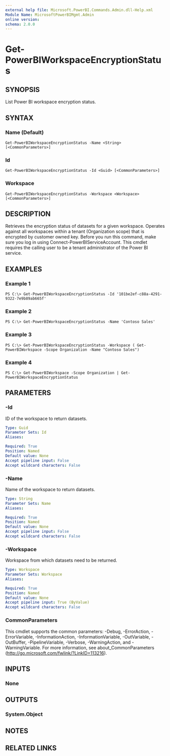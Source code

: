 ```yaml
---
external help file: Microsoft.PowerBI.Commands.Admin.dll-Help.xml
Module Name: MicrosoftPowerBIMgmt.Admin
online version:
schema: 2.0.0
---
```


# Get-PowerBIWorkspaceEncryptionStatus

## SYNOPSIS
List Power BI workspace encryption status.

## SYNTAX

### Name (Default)
```
Get-PowerBIWorkspaceEncryptionStatus -Name <String> [<CommonParameters>]
```

### Id
```
Get-PowerBIWorkspaceEncryptionStatus -Id <Guid> [<CommonParameters>]
```

### Workspace
```
Get-PowerBIWorkspaceEncryptionStatus -Workspace <Workspace> [<CommonParameters>]
```

## DESCRIPTION
Retrieves the encryption status of datasets for a given workspace.
Operates against all workspaces within a tenant (Organization scope) that is encrypted by customer owned key.
Before you run this command, make sure you log in using Connect-PowerBIServiceAccount.
This cmdlet requires the calling user to be a tenant administrator of the Power BI service.

## EXAMPLES

### Example 1
```
PS C:\> Get-PowerBIWorkspaceEncryptionStatus -Id '101be2ef-c88a-4291-9322-7e9b89ab665f'
```

### Example 2
```
PS C:\> Get-PowerBIWorkspaceEncryptionStatus -Name 'Contoso Sales'
```

### Example 3
```
PS C:\> Get-PowerBIWorkspaceEncryptionStatus -Workspace ( Get-PowerBIWorkspace -Scope Organization -Name "Contoso Sales")
```

### Example 4
```
PS C:\> Get-PowerBIWorkspace -Scope Organization | Get-PowerBIWorkspaceEncryptionStatus
```

## PARAMETERS

### -Id
ID of the workspace to return datasets.

```yaml
Type: Guid
Parameter Sets: Id
Aliases:

Required: True
Position: Named
Default value: None
Accept pipeline input: False
Accept wildcard characters: False
```

### -Name
Name of the workspace to return datasets.

```yaml
Type: String
Parameter Sets: Name
Aliases:

Required: True
Position: Named
Default value: None
Accept pipeline input: False
Accept wildcard characters: False
```

### -Workspace
Workspace from which datasets need to be returned.

```yaml
Type: Workspace
Parameter Sets: Workspace
Aliases:

Required: True
Position: Named
Default value: None
Accept pipeline input: True (ByValue)
Accept wildcard characters: False
```

### CommonParameters
This cmdlet supports the common parameters: -Debug, -ErrorAction, -ErrorVariable, -InformationAction, -InformationVariable, -OutVariable, -OutBuffer, -PipelineVariable, -Verbose, -WarningAction, and -WarningVariable. For more information, see about_CommonParameters (http://go.microsoft.com/fwlink/?LinkID=113216).

## INPUTS

### None

## OUTPUTS

### System.Object

## NOTES

## RELATED LINKS
